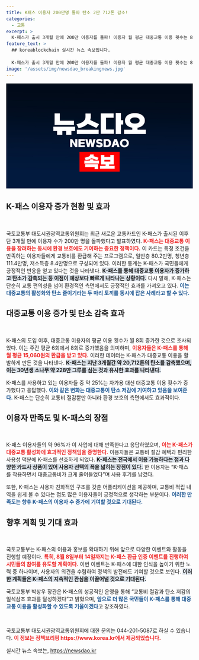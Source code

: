 ```yaml
---
title: K패스 이용자 200만명 돌파 탄소 2만 712톤 감소!
categories:
  - 교통
excerpt: >
  K-패스가 출시 3개월 만에 200만 이용자를 돌파! 이용자 월 평균 대중교통 이용 횟수는 8회 증가, 20,712톤의 탄소 감축 효과도 우수. 교통비 절감과 친환경 효과로 대중의 큰 호응을 얻고 있는 K-패스, 이제 더 많은 국민이 참여하는 것이 중요하다!
feature_text: >
  ## koreablockchain 실시간 뉴스 속보입니다.

  K-패스가 출시 3개월 만에 200만 이용자를 돌파! 이용자 월 평균 대중교통 이용 횟수는 8회 증가, 20,712톤의 탄소 감축 효과도 우수. 교통비 절감과 친환경 효과로 대중의 큰 호응을 얻고 있는 K-패스, 이제 더 많은 국민이 참여하는 것이 중요하다!
image: '/assets/img/newsdao_breakingnews.jpg'
---
```


<p><img src="/assets/img/newsdao_breakingnews.jpg" alt="koreablockchain 속보" /></p>

<h2 data-ke-size="size26">K-패스 이용자 증가 현황 및 효과</h2>

<p data-ke-size="size16">&nbsp;</p>

<p>국토교통부 대도시권광역교통위원회는 최근 새로운 교통카드인 K-패스가 출시된 이후 단 3개월 만에 이용자 수가 200만 명을 돌파했다고 발표하였다. <b><span style="color: #ee2323;">K-패스는 대중교통 이용을 장려하는 동시에 환경 보호에도 기여하는 중요한 정책이다.</span></b> 이 카드는 특정 조건을 만족하는 이용자들에게 교통비를 환급해 주는 프로그램으로, 일반층 80.2만명, 청년층 111.4만명, 저소득층 8.4만명으로 구성되어 있다. 이러한 통계는 K-패스가 국민들에게 긍정적인 반응을 얻고 있다는 것을 나타낸다. <b><span style="background-color: #21538527;">K-패스를 통해 대중교통 이용자가 증가하고 탄소가 감축되는 등 이점이 예상보다 빠르게 나타나는 상황이다.</span></b> 다시 말해, K-패스는 단순히 교통 편의성을 넘어 환경적인 측면에서도 긍정적인 효과를 가져오고 있다. <b><span style="color: #1a5490;">이는 대중교통의 활성화와 탄소 줄이기라는 두 마리 토끼를 동시에 잡은 사례라고 할 수 있다.</span></b></p>

<h2 data-ke-size="size26">대중교통 이용 증가 및 탄소 감축 효과</h2>

<p data-ke-size="size16">&nbsp;</p>

<p>K-패스의 도입 이후, 대중교통 이용자의 평균 이용 횟수가 월 8회 증가한 것으로 조사되었다. 이는 주간 평균 6회에서 8회로 증가했음을 의미하며, <b><span style="color: #ee2323;">이용자들은 K-패스를 통해 월 평균 15,060원의 환급을 받고 있다.</span></b> 이러한 데이터는 K-패스가 대중교통 이용을 활발하게 만든 것을 나타낸다. <b><span style="background-color: #21538527;">K-패스는 지난 3개월간 약 20,712톤의 탄소를 감축했으며, 이는 30년생 소나무 약 228만 그루를 심는 것과 유사한 효과를 나타낸다.</span></b></p>

<p>K-패스를 사용하고 있는 이용자들 중 약 25%는 자가용 대신 대중교통 이용 횟수가 증가했다고 응답했다. <b><span style="color: #1a5490;">이와 같은 변화는 대중교통이 탄소 저감에 기여하고 있음을 보여준다.</span></b> K-패스는 단순히 교통비 절감뿐만 아니라 환경 보호의 측면에서도 효과적이다.</p>

<h2 data-ke-size="size26">이용자 만족도 및 K-패스의 장점</h2>

<p data-ke-size="size16">&nbsp;</p>

<p>K-패스 이용자들의 약 96%가 이 사업에 대해 만족한다고 응답하였으며, <b><span style="color: #ee2323;">이는 K-패스가 대중교통 활성화에 효과적인 정책임을 증명한다.</span></b> 이용자들은 교통비 절감 혜택과 편리한 사용성 덕분에 K-패스를 선호하게 되었다. <b><span style="background-color: #21538527;">K-패스는 전국에서 이용 가능하다는 점과 다양한 카드사 상품이 있어 사용자 선택의 폭을 넓히는 장점이 있다.</span></b> 한 이용자는 “K-패스를 착용하면서 대중교통비가 크게 줄어들었다”며 사용 후기를 남겼다. </p>

<p>또한, K-패스는 사용자 친화적인 구조를 갖춘 어플리케이션을 제공하며, 교통비 적립 내역을 쉽게 볼 수 있다는 점도 많은 이용자들이 긍정적으로 생각하는 부분이다. <b><span style="color: #1a5490;">이러한 만족도는 향후 K-패스의 이용자 수 증가에 기여할 것으로 기대된다.</span></b></p>

<h2 data-ke-size="size26">향후 계획 및 기대 효과</h2>

<p data-ke-size="size16">&nbsp;</p>

<p>국토교통부는 K-패스의 이용과 홍보를 확대하기 위해 앞으로 다양한 이벤트와 활동을 진행할 예정이다. <b><span style="color: #ee2323;">특히, 8월 8일부터 14일까지는 K-패스 환급 인증 이벤트를 진행하여 시민들의 참여를 유도할 계획이다.</span></b> 이번 이벤트는 K-패스에 대한 인식을 높이기 위한 노력 중 하나이며, 사용자의 의견을 수렴하여 정책의 발전에도 기여할 것으로 보인다. <b><span style="background-color: #21538527;">이러한 계획들은 K-패스의 지속적인 관심을 이끌어낼 것으로 기대된다.</span></b></p>

<p>국토교통부 박상우 장관은 K-패스의 성공적인 운영을 통해 “교통비 절감과 탄소 저감의 일석삼조 효과를 달성하겠다”고 밝혔으며, <b><span style="color: #1a5490;">앞으로 더 많은 국민들이 K-패스를 통해 대중교통 이용을 활성화할 수 있도록 기울이겠다</span></b>고 강조하였다. </p>

<p data-ke-size="size16">&nbsp;</p>

<p>국토교통부 대도시권광역교통위원회에 대한 문의는 044-201-5087로 하실 수 있습니다. <b><span style="color: #ee2323;">이 정보는 정책브리핑 https://www.korea.kr에서 제공되었습니다.</span></b></p>
실시간 뉴스 속보는, <a href="https://newsdao.kr" rel="dofollow">https://newsdao.kr</a>


